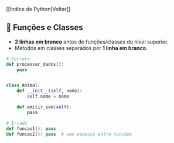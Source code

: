 [[Índice de Python|Voltar]]

## 📌 Funções e Classes

- **2 linhas em branco** antes de funções/classes de nível superior.
- Métodos em classes separados por **1 linha em branco**.

```python
# Correto
def processar_dados():
    pass


class Animal:
    def __init__(self, nome):
        self.nome = nome

    def emitir_som(self):
        pass

# Errado
def funcao1(): pass
def funcao2(): pass  # sem espaços entre funções
```
